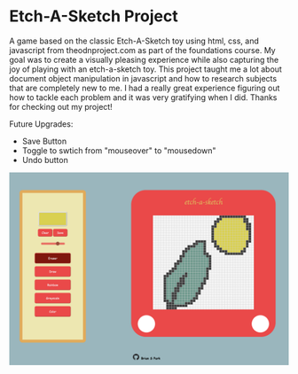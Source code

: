 # Etch-A-Sketch Project
A game based on the classic Etch-A-Sketch toy using html, css, and javascript from theodnproject.com as part of the foundations course. My goal was to create a visually pleasing experience while also capturing the joy of playing with an etch-a-sketch toy. This project taught me a lot about document object manipulation in javascript and how to research subjects that are completely new to me. I had a really great experience figuring out how to tackle each problem and it was very gratifying when I did. Thanks for checking out my project!


Future Upgrades:
* Save Button
* Toggle to swtich from "mouseover" to "mousedown"
* Undo button

![alt text](https://github.com/Brian-S-Park/Etch-A-Sketch/blob/main/img/EtchExample.png)
